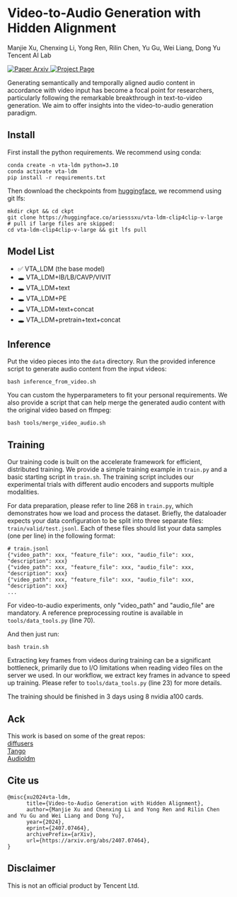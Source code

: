 # Video-to-Audio Generation with Hidden Alignment  
Manjie Xu, Chenxing Li, Yong Ren, Rilin Chen, Yu Gu, Wei Liang, Dong Yu  
Tencent AI Lab  

<a href='https://arxiv.org/abs/2407.07464'>
  <img src='https://img.shields.io/badge/Paper-Arxiv-green?style=plastic&logo=arXiv&logoColor=green' alt='Paper Arxiv'>
</a>
<a href='https://sites.google.com/view/vta-ldm/home'>
  <img src='https://img.shields.io/badge/Project-Page-blue?style=plastic&logo=Google%20chrome&logoColor=blue' alt='Project Page'>
</a>  

Generating semantically and temporally aligned audio content in accordance with video input has become a focal point for researchers, particularly following the remarkable breakthrough in text-to-video generation. We aim to offer insights into the video-to-audio generation paradigm.

## Install
First install the python requirements. We recommend using conda:

```
conda create -n vta-ldm python=3.10
conda activate vta-ldm
pip install -r requirements.txt
```
Then download the checkpoints from [huggingface](https://huggingface.co/ariesssxu/vta-ldm-clip4clip-v-large), we recommend using git lfs:
```
mkdir ckpt && cd ckpt
git clone https://huggingface.co/ariesssxu/vta-ldm-clip4clip-v-large
# pull if large files are skipped:
cd vta-ldm-clip4clip-v-large && git lfs pull
```

## Model List
- ✅ VTA_LDM (the base model)  
- 🕳️ VTA_LDM+IB/LB/CAVP/VIVIT  
- 🕳️ VTA_LDM+text  
- 🕳️ VTA_LDM+PE
- 🕳️ VTA_LDM+text+concat  
- 🕳️ VTA_LDM+pretrain+text+concat  

## Inference
Put the video pieces into the `data` directory. Run the provided inference script to generate audio content from the input videos:
```
bash inference_from_video.sh
```
You can custom the hyperparameters to fit your personal requirements. We also provide a script that can help merge the generated audio content with the original video based on ffmpeg:

```
bash tools/merge_video_audio.sh
```
## Training 
Our training code is built on the accelerate framework for efficient, distributed training. We provide a simple training example in `train.py` and a basic starting script in `train.sh`. The training script includes our experimental trials with different audio encoders and supports multiple modalities.

For data preparation, please refer to line 268 in `train.py`, which demonstrates how we load and process the dataset. Briefly, the dataloader expects your data configuration to be split into three separate files: `train/valid/test.jsonl`. Each of these files should list your data samples (one per line) in the following format:
```
# train.jsonl
{"video_path": xxx, "feature_file": xxx, "audio_file": xxx, "description": xxx}
{"video_path": xxx, "feature_file": xxx, "audio_file": xxx, "description": xxx}
{"video_path": xxx, "feature_file": xxx, "audio_file": xxx, "description": xxx}
...
``` 
For video-to-audio experiments, only "video_path" and "audio_file" are mandatory. A reference preprocessing routine is available in `tools/data_tools.py` (line 70).

And then just run:
```
bash train.sh
```
Extracting key frames from videos during training can be a significant bottleneck, primarily due to I/O limitations when reading video files on the server we used. In our workflow, we extract key frames in advance to speed up training. Please refer to `tools/data_tools.py` (line 23) for more details.

The training should be finished in 3 days using 8 nvidia a100 cards. 

## Ack
This work is based on some of the great repos:  
[diffusers](https://github.com/huggingface/diffusers)  
[Tango](https://github.com/declare-lab/tango)  
[Audioldm](https://github.com/haoheliu/AudioLDM)  

## Cite us
```
@misc{xu2024vta-ldm,  
      title={Video-to-Audio Generation with Hidden Alignment},   
      author={Manjie Xu and Chenxing Li and Yong Ren and Rilin Chen and Yu Gu and Wei Liang and Dong Yu},
      year={2024},
      eprint={2407.07464},
      archivePrefix={arXiv},
      url={https://arxiv.org/abs/2407.07464}, 
}
```
## Disclaimer

This is not an official product by Tencent Ltd.

